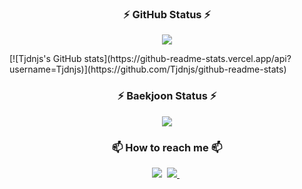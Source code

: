 <h3 align="center">⚡ GitHub Status ⚡</h3>
<p align="center">
  <img src="https://github-readme-stats.vercel.app/api?username=Tjdnjs&show_icons=true&theme=tokyonight&icon_color=AA0017">
</p>
[![Tjdnjs's GitHub stats](https://github-readme-stats.vercel.app/api?username=Tjdnjs)](https://github.com/Tjdnjs/github-readme-stats)
<h3 align="center">⚡ Baekjoon Status ⚡</h3>
<p align="center">
  <img src="http://mazassumnida.wtf/api/v2/generate_badge?boj=2seowon">
</p>

<h3 align="center">📫 How to reach me 📫</h3>
<p align="center">
  <img src="https://img.shields.io/badge/2seowon@naver.com-03C75A?style=plastic&logo=Naver&logoColor=white"/></a>&nbsp
  <a href="https://www.instagram.com/s__won_._/">
    <img src="https://img.shields.io/badge/INSTAGRAM-E4405F?style=plastic&logo=Instagram&logoColor=white"/>
  </a>&nbsp
</p>
